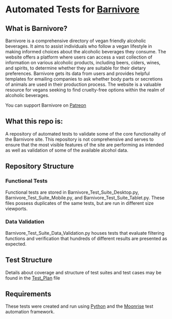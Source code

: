 # Automated Tests for [Barnivore](https://www.barnivore.com/)

## What is Barnivore?
Barnivore is a comprehensive directory of vegan friendly alcoholic beverages. It aims to assist individuals who follow a vegan lifestyle in making informed choices about the alcoholic beverages they consume. 
The website offers a platform where users can access a vast collection of information on various alcoholic products, including beers, ciders, wines, and spirits, to determine whether they are suitable for their dietary preferences. 
Barnivore gets its data from users and provides helpful templates for emailing companies to ask whether body parts or secretions of animals are used in their production process. 
The website is a valuable resource for vegans seeking to find cruelty-free options within the realm of alcoholic beverages.

You can support Barnivore on [Patreon](https://www.patreon.com/barnivore/overview)

## What this repo is:
A repository of automated tests to validate some of the core functionality of the Barnivore site.
This repository is not comprehensive and serves to ensure that the most visible features of the site are performing as intended as well as validation of some of the available alcohol data.

## Repository Structure

### Functional Tests
Functional tests are stored in Barnivore_Test_Suite_Desktop.py, Barnivore_Test_Suite_Mobile.py, and Barnivore_Test_Suite_Tablet.py.
These files possess duplicates of the same tests, but are run in different size viewports.

### Data Validation
Barnivore_Test_Suite_Data_Validation.py houses tests that evaluate filtering functions and verification that hundreds of different results are presented as expected.

## Test Structure
Details about coverage and structure of test suites and test cases may be found in the [Test_Plan](Test_Plan.md) file

## Requirements
These tests were created and run using [Python](https://www.python.org/) and the [Moonrise](https://pypi.org/project/moonrise/) test automation framework.